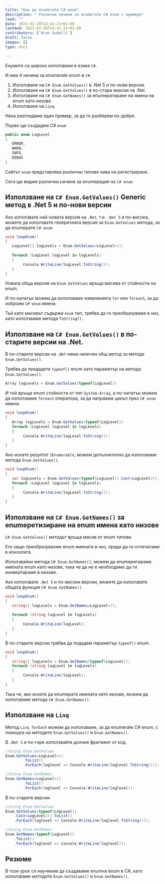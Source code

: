 ```yaml
---
title: "Как да enumerate C# enum"
description: " Различни начини за enumerate C# enum с примери"
lead: ""
date: 2023-02-20T14:41:21+01:00
lastmod: 2023-02-20T14:41:21+01:00
contributors: ["Arun Gudelli"]
draft: false
images: []
type: docs

---
```


Енумите са широко използвани в езика `C#`. 

И има 4 начина за enumerate enum в `C#`. 

1. Използване на `C# Enum.GetValues()` в .Net 5 и по-нови версии.
2. Използване на `C# Enum.GetValues()` в по-стари версии на .Net.
3. Използване на `C# Enum.GetNames()` за enumератиране на имена на enum като низове.
4. Използване на `Linq`

Нека разгледаме един пример, за да го разберем по-добре. 

Първо ще създадем C# `enum`

```csharp
public enum LogLevel
{
   ERROR, 
   WARN, 
   INFO, 
   DEBUG
}
```

Сайтът `enum` представлява различни типове нива на регистриране.

Сега ще видим различни начини за enumерация на `C# enum`.

## Използване на `C# Enum.GetValues()` Generic метод в .Net 5 и по-нови версии

Ако използвате най-новата версия на `.Net`, т.е. `.Net 5` и по-висока, можете да използвате генеричната версия за `Enum.GetValues` метода, за да enumерате `C# enum`.

```csharp
void loopEnum()
{
   LogLevel[] logLevels = Enum.GetValues<LogLevel>();
   
   foreach (LogLevel logLevel in logLevels)
   {
        Console.WriteLine(logLevel.ToString());
   }
}
```

Новата обща версия на `Enum.GetValues` връща масива от стойности на enum. 

И по-нататък можем да използваме изявленията `for` или `foreach`, за да изброим `C# enum` имена. 

Тъй като масивът съдържа `enum` тип, трябва да го преобразуваме в низ, като използваме метода `ToString()`.

## Използване на `C# Enum.GetValues()` в по-старите версии на .Net.

В по-старите версии на `.Net` няма наличен общ метод за метода `Enum.GetValues()`. 

Трябва да предадете `typeof()` enum като параметър на метода `Enum.GetValues()`. 

```csharp
Array logLevels = Enum.GetValues(typeof(LogLevel))
```
И той връща enum стойности от тип `System.Array`, а по-нататък можем да използваме `foreach` оператора, за да направим цикъл през `C# enum` имена.

```csharp
void loopEnum()
{
   Array logLevels = Enum.GetValues(typeof(LogLevel))
   foreach (LogLevel logLevel in logLevels)
   {
        Console.WriteLine(logLevel.ToString());
   }
}
```

Ако искате резултат `IEnumerable`, можем допълнително да използваме метода `Enum.GetValues()`.

```csharp
void loopEnum()
{
   var logLevels = Enum.GetValues(typeof(LogLevel)).Cast<LogLevel>();
   foreach (LogLevel logLevel in logLevels)
   {
        Console.WriteLine(logLevel.ToString());
   }
}
```

## Използване на `C# Enum.GetNames()` за enumеретизиране на enum имена като низове 

`C# Enum.GetValues()` методът връща масив от enum типове. 

Ето защо преобразувахме enum имената в низ, преди да ги отпечатаме в конзолата.

Използвайки метода `C# Enum.GetNames()`, можем да enumеритираме имената enum като низове, така че да не е необходимо да ги конвертираме в низове.

Ако използвате `.Net 5` и по-високи версии, можете да използвате общата функция `C# Enum.GetNames()`.

```csharp
void loopEnum()
{
   string[] logLevels = Enum.GetNames<LogLevel>();
   
   foreach (string logLevel in logLevels)
   {
        Console.WriteLine(logLevel);
   }
}
```

В по-старите версии трябва да подадем параметър `typeof()` enum .

```csharp
void loopEnum()
{
   string[] logLevels = Enum.GetNames(typeof(LogLevel));
   foreach (string logLevel in logLevels)
   {
        Console.WriteLine(logLevel);
   }
}
```

Така че, ако искате да enumерате имената като низове, можем да използваме метода `C# Enum.GetNames()`.

## Използване на `Linq`

Метод `Linq forEach` можем да използваме, за да enumerate C# enum, с помощта на методите `Enum.GetValues()` и `Enum.GetNames()`.

В `.Net 5` и по-горе използвайте долния фрагмент от код.

```csharp
//Using Enum.GetValues
Enum.GetValues<LogLevel>()
        .ToList()
        .ForEach(loglevel => Console.WriteLine(loglevel.ToString()));

//Using Enum.GetNames
Enum.GetNames<LogLevel>()
        .ToList()
        .ForEach(loglevel => Console.WriteLine(loglevel));        
```

В по-старите версии

```csharp
//Using Enum.GetValues
Enum.GetValues(typeof(LogLevel))
    .Cast<LogLevel>().ToList()
    .ForEach(loglevel => Console.WriteLine(loglevel.ToString()));

//Using Enum.GetNames
Enum.GetNames(typeof(LogLevel))
    .ToList()
    .ForEach(loglevel => Console.WriteLine(loglevel));    
```

## Резюме

В този урок се научихме да създаваме enumна enum в C#, като използваме методите `Enum.GetValues()` и `Enum.GetNames()`.










